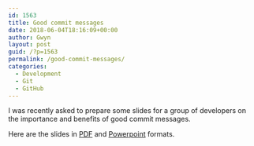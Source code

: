 ```yaml
---
id: 1563
title: Good commit messages
date: 2018-06-04T18:16:09+00:00
author: Gwyn
layout: post
guid: /?p=1563
permalink: /good-commit-messages/
categories:
  - Development
  - Git
  - GitHub
---
```

I was recently asked to prepare some slides for a group of developers on the importance and benefits of good commit messages.

Here are the slides in [PDF](/content/good_commit_messages.pdf) and [Powerpoint](/content/good_commit_messages.pptx) formats.